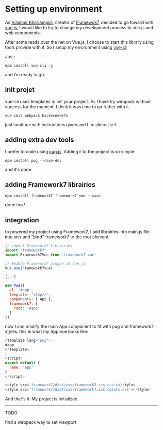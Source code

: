# Setting up environment

As [Vladimir Kharlampidi](https://github.com/nolimits4web), creator of [Framewok7](http://framework7.io), decided to go foward with [vue.js](http://vuejs.org), I would like to try to change my development process to vue.js and web components.

After some reads over the net on Vue.js, I choose to start this library using tools provide with it. So I setup my environment using [vue-cli](https://github.com/vuejs/vue-cli)

Just:

    npm install vue-cli -g

and i'm ready to go

## init projet

vue-cli uses templates to init your project. As I have try webpack without success for the moment, I think it was time to go futher with it.

    vue init webpack hackernews7v

just continue with instructions given and I 'm almost set.

## adding extra dev tools

I prefer to code using [pug.js](http://pugjs.org). Adding it to the project is so simple :

    npm install pug --save-dev

and it's done.

## adding Framework7 librairies

`npm install framework7 framework7-vue --save`

done too !

## integration

to powered my project using Framework7, I add librairies into main.js file into src/ and "bind" framework7 to the root element.

```javascript
// import Framework7 librairies
import 'framework7'
import Framework7Vue from 'framework7-vue'

// Enable Framework7 plugin in Vue.js
Vue.use(Framework7Vue)

[...]

new Vue({
  el: '#app',
  template: '<App/>',
  components: { App },
  framework7: {
    root: '#app'
  }
})
```

now I can modify the main App component to fit with pug and framework7 styles. this is what my App.vue looks like:

```javascript
<template lang="pug">
#app
</template>

<script>
export default {
  name: 'app'
}
</script>

<style src='framework7/dist/css/framework7.ios.css'></style>
<style src='framework7/dist/css/framework7.ios.colors.css'></style>
```

And that's it. My project is initialized.

---

TODO

find a webpack way to set viewport.